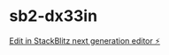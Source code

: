 # sb2-dx33in

[Edit in StackBlitz next generation editor ⚡️](https://stackblitz.com/~/github.com/mbrink816/sb2-dx33in)